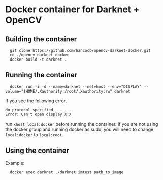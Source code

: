 # Docker container for Darknet + OpenCV

## Building the container
```
  git clone https://github.com/hancocb/opencv-darknet-docker.git
  cd ./opencv-darknet-docker
  docker build -t darknet .
```

## Running the container
```
  docker run -i -d --name=darknet --net=host --env="DISPLAY" --volume="$HOME/.Xauthority:/root/.Xauthority:rw" darknet
```
If you see the following error,
```
No protocol specified
Error: Can't open display X:X
```
run `xhost local:docker` before running the container. If
you are not using the docker group and running docker as sudo,
you will need to change `local:docker` to `local:root`.

## Using the container
Example:
```
  docker exec darknet ./darknet imtest path_to_image
```
